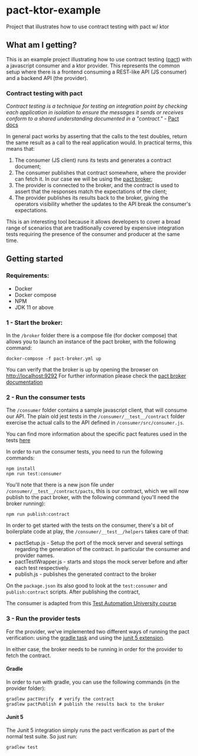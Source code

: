 # pact-ktor-example
Project that illustrates how to use contract testing with pact w/ ktor

## What am I getting?

This is an example project illustrating how to use contract testing ([pact](https://pact.io)) with a javascript consumer
and a ktor provider. This represents the common setup where there is a frontend consuming a REST-like API (JS consumer) and a
backend API (the provider).

### Contract testing with pact
_Contract testing is a technique for testing an integration point by checking each application in isolation to ensure the
 messages it sends or receives conform to a shared understanding documented in a "contract."_ - [Pact docs](https://docs.pact.io/)

In general pact works by asserting that the calls to the test doubles, return the same result as a call to the real 
application would. In practical terms, this means that:

1. The consumer (JS client) runs its tests and generates a contract document;
2. The consumer publishes that contract somewhere, where the provider can fetch it. In our case we will be using the 
[pact broker](https://docs.pact.io/pact_broker/);
3. The provider is connected to the broker, and the contract is used to assert that the responses match the expectations
of the client;
4. The provider publishes its results back to the broker, giving the operators visibility whether the updates to the API
break the consumer's expectations.

This is an interesting tool because it allows developers to cover a broad range of scenarios that are traditionally covered
by expensive integration tests requiring the presence of the consumer and producer at the same time.

## Getting started

### Requirements:
* Docker
* Docker compose
* NPM
* JDK 11 or above

### 1 - Start the broker:
In the `/broker` folder there is a compose file (for docker compose)  that allows you to launch an instance of the pact 
broker, with the following command:

```shell script
docker-compose -f pact-broker.yml up
```

You can verify that the broker is up by opening the browser on [http://localhost:9292](http://localhost:9292)
For further information please check the [pact broker documentation](https://docs.pact.io/pact_broker/)

### 2 - Run the consumer tests
The `/consumer` folder contains a sample javascript client, that will consume our API. The plain old jest tests in the 
`/consumer/__test__/contract` folder exercise the actual calls to the API defined in `/consumer/src/consumer.js`.

You can find more information about the specific pact features used in the tests [here](https://docs.pact.io/implementation_guides/javascript/readme#consumer-side-testing)

In order to run the consumer tests, you need to run the following commands:
```shell script
npm install
npm run test:consumer
```

You'll note that there is a new json file under `/consumer/__test__/contract/pacts`, this is our contract, which we will now
publish to the pact broker, with the following command (you'll need the broker running):
```shell script
npm run publish:contract
```

In order to get started with the tests on the consumer, there's a bit of boilerplate code at play, the `/consumer/__test__/helpers` takes care of that:
 
* pactSetup.js - Setup the port of the mock server and several settings regarding the generation of the contract. In particular the consumer and provider names.
* pactTestWrapper.js - starts and stops the mock server before and after each test respectively.
* publish.js - publishes the generated contract to the broker

On the `package.json` its also good to look at the `test:consumer` and `publish:contract` scripts.
After publishing the contract, 

The consumer is adapted from this [Test Automation University course](https://github.com/rafaelaazevedo/tau-pact-nodejs-course)

### 3 - Run the provider tests

For the provider, we've implemented two different ways of running the pact verification: using the [gradle task](https://docs.pact.io/implementation_guides/jvm/provider/gradle/)
and using the [junit 5 extension](https://docs.pact.io/implementation_guides/jvm/provider/junit5).

In either case, the broker needs to be running in order for the provider to fetch the contract. 

#### Gradle
In order to run with gradle, you can use the following commands (in the provider folder):
```shell script
gradlew pactVerify  # verify the contract
gradlew pactPublish # publish the results back to the broker
```

#### Junit 5
The Junit 5 integration simply runs the pact verification as part of the normal test suite. So just run:
```shell script
gradlew test
```

